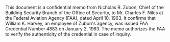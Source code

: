 This document is a confidential memo from Nicholas R. Zubon, Chief of the Building Security Branch of the Office of Security, to Mr. Charles F. Niles at the Federal Aviation Agency (FAA), dated April 10, 1963. It confirms that William K. Harvey, an employee of Zubon's agency, was issued FAA Credential Number 4883 on January 2, 1963. The memo authorizes the FAA to verify the authenticity of the credential in case of inquiry.
